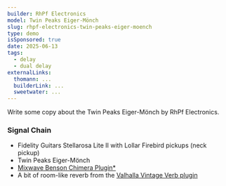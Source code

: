 ```yaml
---
builder: RhPf Electronics
model: Twin Peaks Eiger-Mönch
slug: rhpf-electronics-twin-peaks-eiger-moench
type: demo
isSponsored: true
date: 2025-06-13
tags:
  - delay
  - dual delay
externalLinks:
  thomann: ...
  builderLink: ...
  sweetwater: ...
---
```


Write some copy about the Twin Peaks Eiger-Mönch by RhPf Electronics.

### Signal Chain

- Fidelity Guitars Stellarosa Lite II with Lollar Firebird pickups (neck pickup)
- Twin Peaks Eiger-Mönch
- [Mixwave Benson Chimera Plugin*](https://sweetwater.sjv.io/B0N2PL)
- A bit of room-like reverb from the [Valhalla Vintage Verb plugin](https://valhalladsp.com/shop/reverb/valhalla-vintage-verb/)
